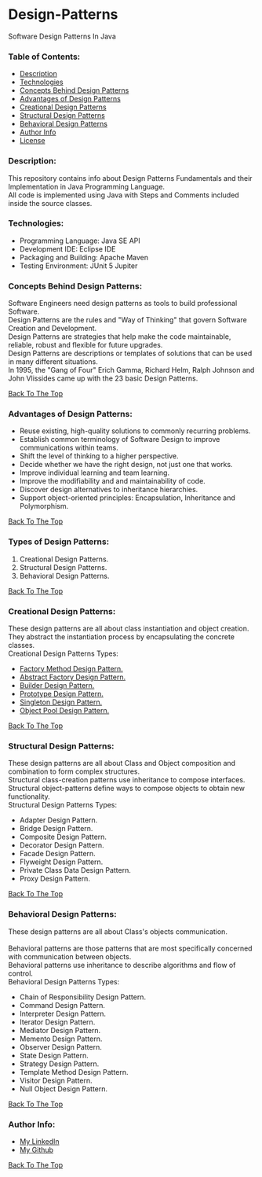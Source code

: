 # Design-Patterns
Software Design Patterns In Java

### Table of Contents:
- [Description](#description)
- [Technologies](#technologies)
- [Concepts Behind Design Patterns](#concepts-Behind-Design-Patterns)
- [Advantages of Design Patterns](#advantages-of-Design-Patterns)
- [Creational Design Patterns](#creational-Design-Patterns)
- [Structural Design Patterns](#structural-Design-Patterns)
- [Behavioral Design Patterns](#behavioral-Design-Patterns)
- [Author Info](#author-info)
- [License](LICENSE.md)


### Description:
This repository contains info about Design Patterns Fundamentals and their Implementation in Java Programming Language.<br/>
All code is implemented using Java with Steps and Comments included inside the source classes.<br/>



### Technologies:
- Programming Language: Java SE API
- Development IDE: Eclipse IDE
- Packaging and Building: Apache Maven
- Testing Environment: JUnit 5 Jupiter



### Concepts Behind Design Patterns:
Software Engineers need design patterns as tools to build professional Software.<br/>
Design Patterns are the rules and "Way of Thinking" that govern Software Creation and Development.<br/>
Design Patterns are strategies that help make the code maintainable, reliable, robust and flexible for future upgrades.<br/>
Design Patterns are descriptions or templates of solutions that can be used in many different situations.<br/>
In 1995, the "Gang of Four" Erich Gamma, Richard Helm, Ralph Johnson and John Vlissides came up with the 23 basic Design Patterns.<br/>

[Back To The Top](#Design-Patterns)
		
	
### Advantages of Design Patterns:
- Reuse existing, high-quality solutions to commonly recurring problems.
- Establish common terminology of Software Design to improve communications within teams.
- Shift the level of thinking to a higher perspective.
- Decide whether we have the right design, not just one that works.
- Improve individual learning and team learning.
- Improve the modifiability and and maintainability of code.
- Discover design alternatives to inheritance hierarchies.
- Support object-oriented principles: Encapsulation, Inheritance and Polymorphism.

[Back To The Top](#Design-Patterns)

	
### Types of Design Patterns:
1. Creational Design Patterns.
2. Structural Design Patterns.
3. Behavioral Design Patterns.

[Back To The Top](#Design-Patterns)
	
	
### Creational Design Patterns: 
These design patterns are all about class instantiation and object creation.<br/> 
They abstract the instantiation process by encapsulating the concrete classes.<br/>
Creational Design Patterns Types:
- [Factory Method Design Pattern.](/src/main/java/creationalDesignPatterns/FactoryMethodDesignPattern.md)
- [Abstract Factory Design Pattern.](/src/main/java/creationalDesignPatterns/AbstractFactoryDesignPattern.java)
- [Builder Design Pattern.](/src/main/java/creationalDesignPatterns/BuilderDesignPattern.java)													
- [Prototype Design Pattern.](/src/main/java/creationalDesignPatterns/PrototypeDesignPattern.java)													
- [Singleton Design Pattern.](/src/main/java/creationalDesignPatterns/SingletonDesignPattern.java)
- [Object Pool Design Pattern.](/src/main/java/creationalDesignPatterns/ObjectPoolDesignPattern.java)

[Back To The Top](#Design-Patterns)

		
### Structural Design Patterns:
These design patterns are all about Class and Object composition and combination to form complex structures.<br/> 
Structural class-creation patterns use inheritance to compose interfaces.<br/> 
Structural object-patterns define ways to compose objects to obtain new functionality.<br/>
Structural Design Patterns Types:<br/>
- Adapter Design Pattern.
- Bridge Design Pattern.
- Composite Design Pattern.															
- Decorator Design Pattern. 
- Facade Design Pattern. 														
- Flyweight Design Pattern.														
- Private Class Data Design Pattern.
- Proxy Design Pattern.			

[Back To The Top](#Design-Patterns)
		
		
### Behavioral Design Patterns:
These design patterns are all about Class's objects communication.<br/>  
Behavioral patterns are those patterns that are most specifically concerned with communication between objects.<br/>
Behavioral patterns use inheritance to describe algorithms and flow of control.<br/>
Behavioral Design Patterns Types:<br/>
- Chain of Responsibility Design Pattern.									
- Command Design Pattern. 
- Interpreter Design Pattern.												
- Iterator Design Pattern.										
- Mediator Design Pattern.															
- Memento Design Pattern.																		
- Observer Design Pattern. 
- State Design Pattern.						 
- Strategy Design Pattern. 
- Template Method Design Pattern. 							
- Visitor Design Pattern.			
- Null Object Design Pattern.

[Back To The Top](#Design-Patterns)				


### Author Info:
- [My LinkedIn](https://www.linkedin.com/in/rawad-alaryan-26a816131/)
- [My Github](https://github.com/RawadAlaryan)

[Back To The Top](#Design-Patterns)
